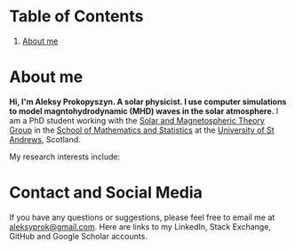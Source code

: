 # Table of Contents
1. [About me](#about_me)

# About me <a name="about_me"></a>

**Hi, I'm Aleksy Prokopyszyn. A solar physicist. I use computer simulations to model magntohydrodynamic (MHD) waves in the solar atmosphere.** I am a PhD student working with the [Solar and Magnetospheric Theory Group](http://www-solar.mcs.st-and.ac.uk/) in the [School of Mathematics and Statistics](https://www.st-andrews.ac.uk/mathematics-statistics/) at the [University of St Andrews](https://www.st-andrews.ac.uk/), Scotland. 

My research interests include:

# Contact and Social Media<a name="about_me"></a>

If you have any questions or suggestions, please feel free to email me at [aleksyprok@gmail.com](aleksyprok@gmail.com).
Here are links to my LinkedIn, Stack Exchange, GitHub and Google Scholar accounts.
